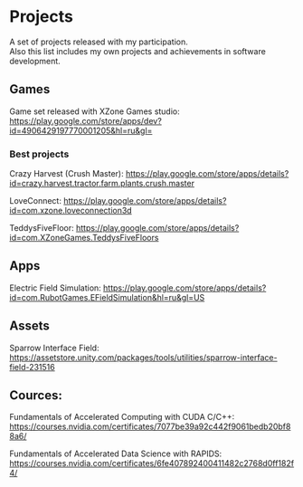 # Projects
A set of projects released with my participation.  
Also this list includes my own projects and achievements in software development.

## Games
Game set released with XZone Games studio:
https://play.google.com/store/apps/dev?id=4906429197770001205&hl=ru&gl=

### Best projects

Crazy Harvest (Crush Master):
https://play.google.com/store/apps/details?id=crazy.harvest.tractor.farm.plants.crush.master

LoveConnect:
https://play.google.com/store/apps/details?id=com.xzone.loveconnection3d

TeddysFiveFloor:
https://play.google.com/store/apps/details?id=com.XZoneGames.TeddysFiveFloors

## Apps
Electric Field Simulation:
https://play.google.com/store/apps/details?id=com.RubotGames.EFieldSimulation&hl=ru&gl=US

## Assets
Sparrow Interface Field:
https://assetstore.unity.com/packages/tools/utilities/sparrow-interface-field-231516

## Cources:
Fundamentals of Accelerated Computing with CUDA C/C++:
https://courses.nvidia.com/certificates/7077be39a92c442f9061bedb20bf88a6/

Fundamentals of Accelerated Data Science with RAPIDS:
https://courses.nvidia.com/certificates/6fe407892400411482c2768d0ff182f4/
